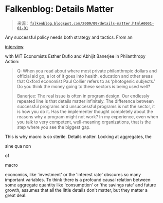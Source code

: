 <!--yml

category: 未分类

date: 2024-05-12 21:48:19

-->

# Falkenblog: Details Matter

> 来源：[`falkenblog.blogspot.com/2009/09/details-matter.html#0001-01-01`](http://falkenblog.blogspot.com/2009/09/details-matter.html#0001-01-01)

Any successful policy needs both strategy and tactics. From an

[interview](http://www.philanthropyaction.com/articles/interview_mit_economists_esther_duflo_and_abhijit_banerjee/)

with MIT Economists Esther Duflo and Abhijit Banerjee in Philanthropy Action:

> Q: When you read about where most private philanthropic dollars and official aid go, a lot of it goes into health, education and other areas that Oxford economist Paul Collier refers to as ‘photogenic subjects.’ Do you think the money going to these sectors is being used well?
> 
> Banerjee: The real issue is often in program design. Our endlessly repeated line is that details matter infinitely. The difference between successful programs and unsuccessful programs is not the sector, it is how you do it. Has the implementer thought completely about the reasons why a program might not work? In my experience, even when you talk to very competent, well-meaning organizations, that is the step where you see the biggest gap.

This is why macro is so sterile. Details matter. Looking at aggregates, the

sine qua non

of

macro

economics, like 'investment' or the 'interest rate' obscures so many important variables. To think there is a profound causal relation between some aggregate quantity like 'consumption' or 'the savings rate' and future growth, assumes that all the little details don't matter, but they matter a great deal.
